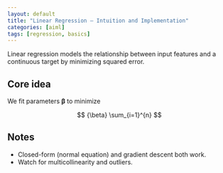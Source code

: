 ```yaml
---
layout: default
title: "Linear Regression — Intuition and Implementation"
categories: [aiml]
tags: [regression, basics]
---
```


Linear regression models the relationship between input features and a continuous target by minimizing squared error.

## Core idea
We fit parameters **β** to minimize  

$$ {\beta} \sum_{i=1}^{n} $$

## Notes
- Closed-form (normal equation) and gradient descent both work.
- Watch for multicollinearity and outliers.

